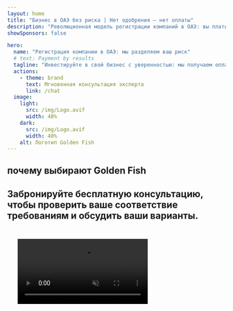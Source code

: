 ```yaml
---
layout: home
title: "Бизнес в ОАЭ без риска | Нет одобрения — нет оплаты"
description: "Революционная модель регистрации компаний в ОАЭ: вы платите только после успеха. Экспертное сопровождение на каждом этапе с успешностью 90%+."
showSponsors: false

hero:
  name: "Регистрация компании в ОАЭ: мы разделяем ваш риск"
  # text: Payment by results
  tagline: "Инвестируйте в свой бизнес с уверенностью: мы получаем оплату только после успешной регистрации компании. <span class='hl'>Ваш успех — наша единственная цель</span>."
  actions:
    - theme: brand
      text: Мгновенная консультация эксперта
      link: /chat
  image:
    light:
      src: /img/Logo.avif
      width: 40%
    dark:
      src: /img/Logo.avif
      width: 40%
    alt: Логотип Golden Fish
---
```


<FeatureBlock :card="{
  title: 'Ваши преимущества — наша ответственность',
  details: 'ОАЭ предлагают множество преимуществ для международных предпринимателей и инвесторов, ищущих благоприятную бизнес-среду. \n\n* Низкие налоговые ставки: всего 9% корпоративного налога и 5% НДС без подоходного налога с физических лиц\n* 100% иностранное владение: полный контроль над вашей компанией без местных партнеров\n* Отсутствие валютного контроля: неограниченная репатриация прибыли и валютный обмен\n\n[Показать полный список](/uae-business/company-registration/benefits-problems#benefits-of-doing-business-in-the-uae)',
  link: '/uae-business/company-registration/benefits-problems#benefits-of-doing-business-in-the-uae',
  src: {
    light: '/img/iStock-1331100622.jpg',
    dark: '/img/iStock-1203821481.avif',
    width: '100%'
  },
  inversion: false
}" />

<FeatureBlock :card="{
  title: 'Вызовы, которые мы решаем вместе',
  details: 'Хотя ОАЭ предлагают множество преимуществ, бизнесу следует знать о потенциальных вызовах при создании операций. \n\n* Сложная регулятивная среда: различные регулирования в эмиратах и свободных зонах\n* Требования экономической субстанции: местный персонал и физическое офисное пространство необходимы для определенных видов деятельности\n* Высокие первоначальные затраты: регистрационные сборы, документооборот и обязательная аренда офиса\n\n[Показать полный список](/uae-business/company-registration/benefits-problems#disadvantages-of-doing-business-in-the-uae)',
  link: '/uae-business/company-registration/benefits-problems#disadvantages-of-doing-business-in-the-uae',
  src: {
      light: '/img/iStock-1299393716.avif',
      dark: '/img/iStock-2149731304.avif',
    width: '100%'
  },
  inversion: true
}" />

<FeatureBlock :card="{
  title: 'Полная поддержка: шаг за шагом с вами',
  details: 'Полное руководство по созданию компаний в **Free Zone, offshore, Mainland, филиале**. \n\n* 100% иностранное владение доступно в Free Zone и Mainland\n* Низкие налоговые ставки - только 9% корпоративного налога\n* Отсутствие валютного контроля - легкая репатриация капитала\n\n[Узнать больше](/uae-business/company-registration/overview)',
  link: '/uae-business/company-registration/overview',
  src: {
    light: '/video/iStock-1204982076.mp4',
    dark: '/video/iStock-1269162753.mp4',
    width: '100%'
  },
  inversion: false
}" />

<FeatureCards :features="[
  {
    title: 'Открытие банковского счета',
    details: 'Легко открывайте корпоративные или личные **банковские счета** в надежных банках ОАЭ.',
    items: [
      'Комплексные PRO-услуги для государственных одобрений',
      'Настройка полного банковского пакета',
      '96% успешности'
    ],
    linkText: 'Узнать больше',
    link: '/uae-business/offer/banking/',
    icon: {
      light: '/img/iStock-2153786564.avif',
      dark: '/img/iStock-2166793628.avif',
      alt: 'Банковские услуги'
    }
  },
  {
    title: 'Golden Visa и резидентство',
    details: 'Получите **Golden Visa** ОАЭ для долгосрочного резидентства с беспроблемным процессом подачи заявления.',
    items: [
      '**Не нужно въезжать в ОАЭ каждые 6 месяцев**',
      '10-летняя действительность с возможностью продления при сохранении квалификационных условий',
      '92% успешности'
    ],
    linkText: 'Узнать больше',
    link: '/uae-business/offer/golden-visa/',
    icon: {
      light: '/img/iStock-1312241253.avif',
      dark: '/img/ILONMASKID.webp',
      alt: 'Визовые услуги'
    }
  },
  {
    title: 'Изучите больше наших корпоративных услуг',
    details: '',
    items: [],
    linkText: 'Узнать больше',
    link: '/uae-business/company-registration/insights/incorporation-steps',
    icon: {
      light: '/img/iStock-473502112.avif',
      dark: '/img/iStock-1160827423.avif',
      alt: 'Дополнительные услуги'
    }
  }
]" />

## почему выбирают Golden Fish

<BenefitsList :features="[
  {
    icon: '🏢',
    title: 'Местная экспертиза в ОАЭ',
    text: 'Специалисты в Дубае обеспечивают профессиональную поддержку на каждом этапе процесса.'
  },
  {
    icon: '📊',
    title: 'Доказанная высокая эффективность',
    text: 'Более 90% одобрений с сотнями выданных виз, банковских счетов и регистраций компаний через наш премиальный сервис.'
  },
  {
    icon: '💸',
    title: '**Оплата по результату**',
    text: '[Платите только после одобрения](/uae-business/benefits/success-based-fees). Полная прозрачность без скрытых комиссий.'
  },
]" />

## Забронируйте бесплатную консультацию, чтобы проверить ваше соответствие требованиям и обсудить ваши варианты.

<video  autoplay muted playsinline style="padding: 24px" >
  <source src="/img/iStock-2185906461.mp4" type="video/mp4">
</video>

<ContactForm buttonText="Поговорить с экспертом" />

<!-- <ImageGrid :images="[
  { src: '/img/ILONMASKID.webp', href: './immigration.md', alt: 'Иммиграция в ОАЭ' },
  { src: '/img/ILONMASKID.webp', href: './immigration.md', alt: 'Иммиграция в ОАЭ' },
]"/> -->
